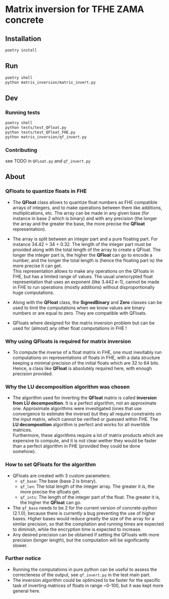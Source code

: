 # Matrix inversion for TFHE ZAMA concrete

## Installation
```bash
poetry install
```

## Run
```bash
poetry shell
python matrix_inversion/matrix_invert.py
```

## Dev

### Running tests
```bash
poetry shell
python tests/test_QFloat.py
python tests/test_QFloat_FHE.py
python matrix_inversion/qf_invert.py
```

### Contributing

see TODO in `QFLoat.py` and `qf_invert.py`

## About

### QFloats to quantize floats in FHE
- The **QFloat** class allows to quantize float numbers as FHE compatible arrays of integers, and to make operations between them like additions, multiplications, etc.
The array can be made in any given base (for instance in base 2 which is binary) and with any precision (the longer the array and the greater the base, the more precise the **QFloat** representation).  

- The array is split between an integer part and a pure floating part. For instance 34.42 = 34 + 0.32. The length of the integer part must be provided along with the total length of the array to create a QFloat. The longer the integer part is, the higher the **QFloat** can go to encode a number, and the longer the total length is (hence the floating part is) the more precise it can get.  
This representation allows to make any operations on the QFloats in FHE, but has a limited range of values. The usual unencrypted float representation that uses an exponent (like 3.442 e-1), cannot be made in FHE to run operations (mostly additions) without disproportionally huge computations.

- Along with the **QFloat** class, the **SignedBinary** and **Zero** classes can be used to limit the computations when we know values are binary numbers or are equal to zero. They are compatible with QFloats.

- QFloats where designed for the matrix inversion problem but can be used for (almost) any other float computations in FHE !


### Why using QFloats is required for matrix inversion
- To compute the inverse of a float matrix in FHE, one must inevitably run computations on representations of floats in FHE, with a data structure keeping a minimal precision of the initial floats which are 32 to 64 bits. Hence, a class like **QFloat** is absolutely required here, with enough precision provided.

### Why the LU decomposition algorithm was chosen
- The algorithm used for inverting the **QFloat** matrix is called **inversion from LU decomposition**. It is a perfect algorithm, not an approximate one. Approximate algorithms were investigated (ones that use convergence to estimate the inverse) but they all require constraints on the input matrix, which cannot be verified or guessed within FHE. The **LU decomposition** algorithm is perfect and works for all invertible matrices.  
Furthermore, these algorithms require a lot of matrix products which are expensive to compute, and it is not clear wether they would be faster than a perfect algorithm in FHE (provided they could be done somehow).

### How to set QFloats for the algorithm
- QFloats are created with 3 custom parameters:
	- `qf_base`: The base (base 2 is binary).
	- `qf_len`: The total length of the integer array. The greater it is, the more precise the qfloats get.
	- `qf_ints`: The length of the integer part of the float. The greater it is, the higher the **QFloat** can go.
- The `qf_base` needs to be 2 for the current version of concrete-python (2.1.0), because there is currently a bug preventing the use of higher bases. Higher bases would reduce greatly the size of the array for a similar precision, so that the compilation and running times are expected to diminish, while the encryption time is expected to increase.
- Any desired precision can be obtained if setting the QFloats with more precision (longer length), but the computation will be significantly slower.

### Further notice
- Running the computations in pure python can be useful to assess the correcteness of the output, see `qf_invert.py` in the test main part.
- The inversion algorithm could be optimized to be faster for the specific task of inverting matrices of floats in range ~0-100, but it was kept more general here.

